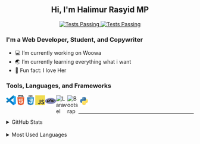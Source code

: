 <p align="center">
 <h2 align="center">Hi, I'm Halimur Rasyid MP</h2>
</p>

<p align="center">
    <a href="https://www.instagram.com/accidh/" target="_blank">
      <img alt="Tests Passing" src="https://img.shields.io/badge/instagram-C13584?style=for-the-badge&logo=instagram&logoColor=ffffff" />
    </a>
    <a href="https://medium.com/@qodr.achidh/about" target="_blank">
      <img alt="Tests Passing" src="https://img.shields.io/badge/medium-black?style=for-the-badge&logo=medium&logoColor=ffffff" />
    </a>
  </p>

### I'm a Web Developer, Student, and Copywriter
- :computer: I’m currently working on Woowa
- :earth_asia: I’m currently learning everything what i want
- :ring: Fun fact: I love Her


### Tools, Languages, and Frameworks

[<img align="left" alt="Visual Studio Code" width="26px" src="https://raw.githubusercontent.com/github/explore/80688e429a7d4ef2fca1e82350fe8e3517d3494d/topics/visual-studio-code/visual-studio-code.png" />][vscodeplaylist]
[<img align="left" alt="HTML" width="26px" src="https://raw.githubusercontent.com/github/explore/80688e429a7d4ef2fca1e82350fe8e3517d3494d/topics/html/html.png" />][htmlplaylist]
[<img align="left" alt="CSS" width="26px" src="https://raw.githubusercontent.com/github/explore/80688e429a7d4ef2fca1e82350fe8e3517d3494d/topics/css/css.png" />][cssplaylist]
[<img align="left" alt="JavaScript" width="26px" src="https://raw.githubusercontent.com/github/explore/80688e429a7d4ef2fca1e82350fe8e3517d3494d/topics/javascript/javascript.png" />][jsplaylist]
[<img align="left" alt="PHP" width="30px" src="https://raw.githubusercontent.com/github/explore/80688e429a7d4ef2fca1e82350fe8e3517d3494d/topics/php/php.png" />][phpplaylist]
[<img align="left" alt="Laravel" width="30px" src="https://raw.githubusercontent.com/laravel/art/master/laravel-logo.png" />][laravelplaylist]
[<img align="left" alt="Bootsrap" width="30px" src="https://getbootstrap.com/docs/5.1/assets/brand/bootstrap-logo-shadow.png" />][bstrapplaylist]
[<img align="left" alt="PHP" width="30px" src="https://raw.githubusercontent.com/github/explore/80688e429a7d4ef2fca1e82350fe8e3517d3494d/topics/python/python.png" />][pyplaylist]

<br />
<br />

---

<details>
  <summary>GitHub Stats</summary>

  <img align="left" alt="codeSTACKr's GitHub Stats" src="https://github-readme-stats.vercel.app/api?username=rasyid2027&show_icons=true&theme=tokyonight" />

</details>

<br />

<details>
  <summary>Most Used Languages</summary>

  <img align="left" alt="codeSTACKr's GitHub Stats" src="https://github-readme-stats.vercel.app/api/top-langs/?username=rasyid2027&layout=compact" />

</details>












[vscodeplaylist]: https://www.youtube.com/playlist?list=PLj6YeMhvp2S5UgiQnBfvD7XgOMKs3O_G6
[htmlplaylist]: https://www.youtube.com/watch?v=pQN-pnXPaVg
[cssplaylist]: https://www.youtube.com/watch?v=1Rs2ND1ryYc
[jsplaylist]: https://www.youtube.com/watch?v=PkZNo7MFNFg
[phpplaylist]: https://www.youtube.com/watch?v=OK_JCtrrv-c
[laravelplaylist]: https://www.youtube.com/playlist?list=PLcjapmjyX17hJZ-shzRMxTus0aMw0EVVB
[bstrapplaylist]: https://www.youtube.com/playlist?list=PL4cUxeGkcC9joIM91nLzd_qaH_AimmdAR
[pyplaylist]:https://www.youtube.com/watch?v=rfscVS0vtbw